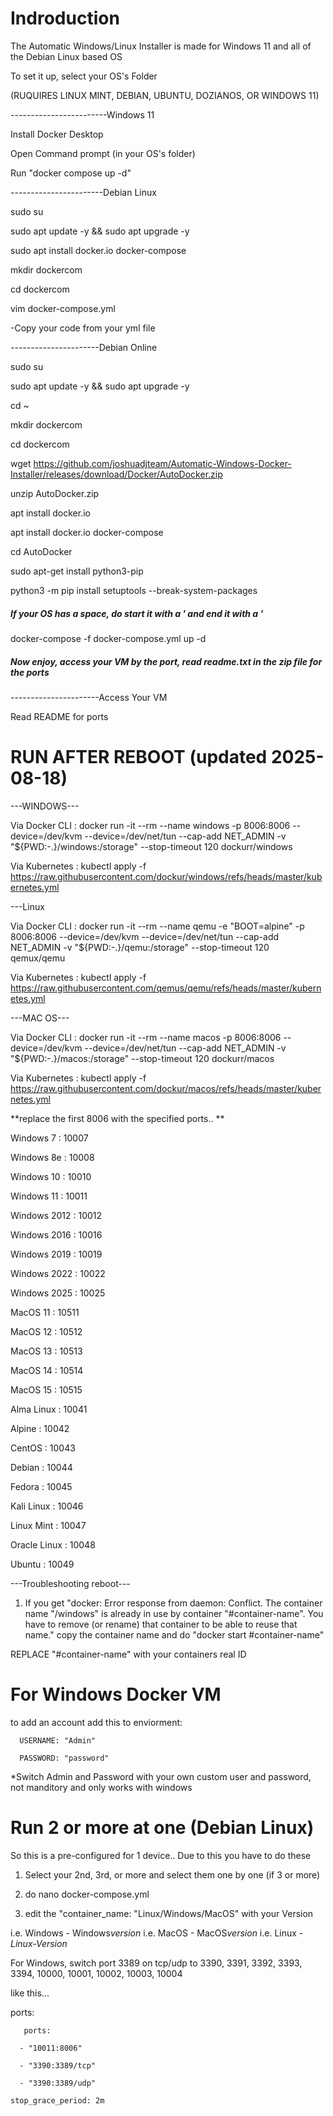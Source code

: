 # Indroduction

The Automatic Windows/Linux Installer is made for Windows 11 and all of the Debian Linux based OS

To set it up, select your OS's Folder

(RUQUIRES LINUX MINT, DEBIAN, UBUNTU, DOZIANOS, OR WINDOWS 11)

------------------------Windows 11

Install Docker Desktop 

Open Command prompt (in your OS's folder)

Run "docker compose up -d"

-----------------------Debian Linux 

sudo su

sudo apt update -y && sudo apt upgrade -y

sudo apt install docker.io docker-compose

mkdir dockercom

cd dockercom

vim docker-compose.yml

-Copy your code from your yml file

----------------------Debian Online

sudo su

sudo apt update -y && sudo apt upgrade -y

cd ~

mkdir dockercom

cd dockercom

wget https://github.com/joshuadjteam/Automatic-Windows-Docker-Installer/releases/download/Docker/AutoDocker.zip

unzip AutoDocker.zip

apt install docker.io

apt install docker.io docker-compose

cd AutoDocker

sudo apt-get install python3-pip

python3 -m pip install setuptools --break-system-packages

##### If your OS has a space, do start it with a ' and end it with a '

docker-compose -f docker-compose.yml up -d

##### Now enjoy, access your VM by the port, read readme.txt in the zip file for the ports

----------------------Access Your VM

Read README for ports


# RUN AFTER REBOOT (updated 2025-08-18)

---WINDOWS---

Via Docker CLI : docker run -it --rm --name windows -p 8006:8006 --device=/dev/kvm --device=/dev/net/tun --cap-add NET_ADMIN -v "${PWD:-.}/windows:/storage" --stop-timeout 120 dockurr/windows

Via Kubernetes : kubectl apply -f https://raw.githubusercontent.com/dockur/windows/refs/heads/master/kubernetes.yml

---Linux

Via Docker CLI : docker run -it --rm --name qemu -e "BOOT=alpine" -p 8006:8006 --device=/dev/kvm --device=/dev/net/tun --cap-add NET_ADMIN -v "${PWD:-.}/qemu:/storage" --stop-timeout 120 qemux/qemu

Via Kubernetes : kubectl apply -f https://raw.githubusercontent.com/qemus/qemu/refs/heads/master/kubernetes.yml

---MAC OS---

Via Docker CLI : docker run -it --rm --name macos -p 8006:8006 --device=/dev/kvm --device=/dev/net/tun --cap-add NET_ADMIN -v "${PWD:-.}/macos:/storage" --stop-timeout 120 dockurr/macos

Via Kubernetes : kubectl apply -f https://raw.githubusercontent.com/dockur/macos/refs/heads/master/kubernetes.yml


**replace the first 8006 with the specified ports.. **

Windows 7  : 10007

Windows 8e : 10008

Windows 10 : 10010

Windows 11 : 10011

Windows 2012 : 10012

Windows 2016 : 10016

Windows 2019 : 10019

Windows 2022 : 10022

Windows 2025 : 10025

MacOS 11 : 10511

MacOS 12 : 10512

MacOS 13 : 10513

MacOS 14 : 10514

MacOS 15 : 10515

Alma Linux : 10041

Alpine : 10042

CentOS : 10043

Debian : 10044

Fedora : 10045

Kali Linux : 10046

Linux Mint : 10047

Oracle Linux : 10048

Ubuntu : 10049

---Troubleshooting reboot---

1. If you get "docker: Error response from daemon: Conflict. The container name "/windows" is already in use by container "#container-name". You have to remove (or rename) that container to be able to reuse that name." copy the container name and do "docker start #container-name"

REPLACE "#container-name" with your containers real ID


# For Windows Docker VM

to add an account add this to enviorment:

      USERNAME: "Admin"
      
      PASSWORD: "password"

*Switch Admin and Password with your own custom user and password, not manditory and only works with windows






# Run 2 or more at one (Debian Linux)

So this is a pre-configured for 1 device.. Due to this you have to do these

1. Select your 2nd, 3rd, or more and select them one by one (if 3 or more)

2. do nano docker-compose.yml

3. edit the "container_name: "Linux/Windows/MacOS" with your Version

i.e. Windows - Windows*version*
i.e. MacOS - MacOS*version*
i.e. Linux - *Linux-Version*

For Windows, switch port 3389 on tcp/udp to 3390, 3391, 3392, 3393, 3394, 10000, 10001, 10002, 10003, 10004 

like this...

ports:

       ports:

      - "10011:8006"
      
      - "3390:3389/tcp"
      
      - "3390:3389/udp"
    
    stop_grace_period: 2m
